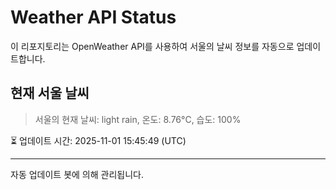 
# Weather API Status

이 리포지토리는 OpenWeather API를 사용하여 서울의 날씨 정보를 자동으로 업데이트합니다.

## 현재 서울 날씨
> 서울의 현재 날씨: light rain, 온도: 8.76°C, 습도: 100%

⏳ 업데이트 시간: 2025-11-01 15:45:49 (UTC)

---
자동 업데이트 봇에 의해 관리됩니다.
